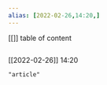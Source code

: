 ```yaml
---
alias: [2022-02-26,14:20,]
---
```

[[]]
table of content
```toc
```

[[2022-02-26]] 14:20

```query
"article"
```